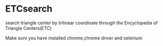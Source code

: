 # ETCsearch
search triangle center by trilinear coordinate through the Encyclopedia of Triangle Centers(ETC)

Make sure you have installed chrome,chrome driver and selenium
